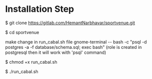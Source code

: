 # Installation Step

$ git clone https://gitlab.com/HemantNarbhavar/sportvenue.git

$ cd sportvenue

make change in run_cabal.sh file
gnome-terminal -- bash -c "psql -d postgres -a -f database/schema.sql; exec bash"
(role is created in postgresql then it will work with 'psql' command)


$ chmod +x run_cabal.sh

$ ./run_cabal.sh